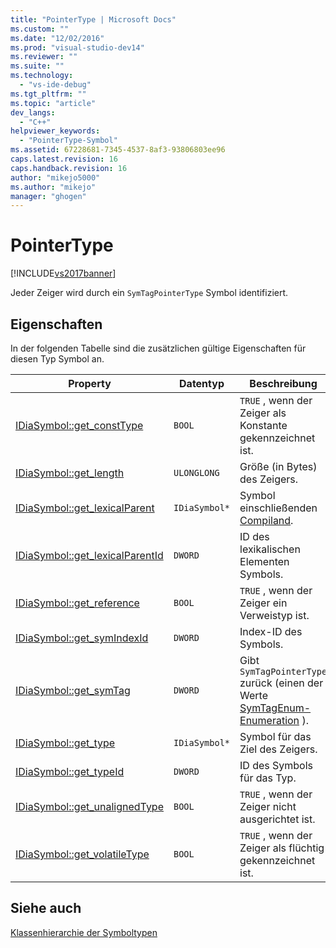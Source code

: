 ```yaml
---
title: "PointerType | Microsoft Docs"
ms.custom: ""
ms.date: "12/02/2016"
ms.prod: "visual-studio-dev14"
ms.reviewer: ""
ms.suite: ""
ms.technology: 
  - "vs-ide-debug"
ms.tgt_pltfrm: ""
ms.topic: "article"
dev_langs: 
  - "C++"
helpviewer_keywords: 
  - "PointerType-Symbol"
ms.assetid: 67228681-7345-4537-8af3-93806803ee96
caps.latest.revision: 16
caps.handback.revision: 16
author: "mikejo5000"
ms.author: "mikejo"
manager: "ghogen"
---
```

# PointerType
[!INCLUDE[vs2017banner](../../code-quality/includes/vs2017banner.md)]

Jeder Zeiger wird durch ein `SymTagPointerType` Symbol identifiziert.  
  
## Eigenschaften  
 In der folgenden Tabelle sind die zusätzlichen gültige Eigenschaften für diesen Typ Symbol an.  
  
|Property|Datentyp|Beschreibung|  
|--------------|--------------|------------------|  
|[IDiaSymbol::get\_constType](../../debugger/debug-interface-access/idiasymbol-get-consttype.md)|`BOOL`|`TRUE` ,  wenn der Zeiger als Konstante gekennzeichnet ist.|  
|[IDiaSymbol::get\_length](../../debugger/debug-interface-access/idiasymbol-get-length.md)|`ULONGLONG`|Größe \(in Bytes\) des Zeigers.|  
|[IDiaSymbol::get\_lexicalParent](../../debugger/debug-interface-access/idiasymbol-get-lexicalparent.md)|`IDiaSymbol*`|Symbol einschließenden [Compiland](../../debugger/debug-interface-access/compiland.md).|  
|[IDiaSymbol::get\_lexicalParentId](../../debugger/debug-interface-access/idiasymbol-get-lexicalparentid.md)|`DWORD`|ID des lexikalischen Elementen Symbols.|  
|[IDiaSymbol::get\_reference](../../debugger/debug-interface-access/idiasymbol-get-reference.md)|`BOOL`|`TRUE` ,  wenn der Zeiger ein Verweistyp ist.|  
|[IDiaSymbol::get\_symIndexId](../../debugger/debug-interface-access/idiasymbol-get-symindexid.md)|`DWORD`|Index\-ID des Symbols.|  
|[IDiaSymbol::get\_symTag](../../debugger/debug-interface-access/idiasymbol-get-symtag.md)|`DWORD`|Gibt `SymTagPointerType` zurück \(einen der Werte [SymTagEnum\-Enumeration](../../debugger/debug-interface-access/symtagenum.md) \).|  
|[IDiaSymbol::get\_type](../../debugger/debug-interface-access/idiasymbol-get-type.md)|`IDiaSymbol*`|Symbol für das Ziel des Zeigers.|  
|[IDiaSymbol::get\_typeId](../../debugger/debug-interface-access/idiasymbol-get-typeid.md)|`DWORD`|ID des Symbols für das Typ.|  
|[IDiaSymbol::get\_unalignedType](../../debugger/debug-interface-access/idiasymbol-get-unalignedtype.md)|`BOOL`|`TRUE` ,  wenn der Zeiger nicht ausgerichtet ist.|  
|[IDiaSymbol::get\_volatileType](../../debugger/debug-interface-access/idiasymbol-get-volatiletype.md)|`BOOL`|`TRUE` ,  wenn der Zeiger als flüchtig gekennzeichnet ist.|  
  
## Siehe auch  
 [Klassenhierarchie der Symboltypen](../../debugger/debug-interface-access/class-hierarchy-of-symbol-types.md)
